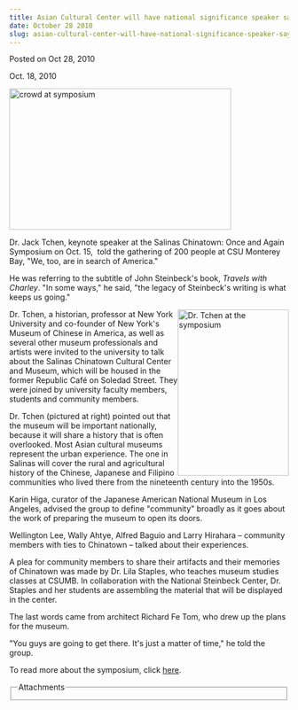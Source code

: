 ```yaml
---
title: Asian Cultural Center will have national significance speaker says
date: October 28 2010
slug: asian-cultural-center-will-have-national-significance-speaker-says
---
```


 



<span class="date">Posted on Oct 28, 2010    </span>
<p>Oct. 18, 2010</p>
<img alt="crowd at symposium" height="255" src="https://news.csumb.edu/sites/default/files/65/igx_migrate/images/crowd%20at%20symposium_sm.jpg" width="400">
<p>Dr. Jack Tchen, keynote speaker at the Salinas Chinatown: Once
and Again Symposium on Oct. 15,&#xA0; told the gathering of 200
people at CSU Monterey Bay, &quot;We, too, are in search of
America.&quot;</p>
<p>He was referring to the subtitle of John Steinbeck&apos;s book,
<em>Travels with Charley</em>. &quot;In some ways,&quot; he said, &quot;the legacy
of Steinbeck&apos;s writing is what keeps us going.&quot;</p>
<p><img alt="Dr. Tchen at the symposium" height="300" src="https://news.csumb.edu/sites/default/files/65/igx_migrate/images/Dr.%20Jack%20Tchen_sm.jpg" style="float:right" width="200">Dr. Tchen, a historian, professor
at New York University and co-founder of New York&apos;s Museum of
Chinese in America, as well as several other museum professionals
and artists were invited to the university to talk about the
Salinas Chinatown Cultural Center and Museum, which will be housed
in the former Republic Caf&#xE9; on Soledad Street. They were joined by
university faculty members, students and community members.</img></p>
<p>Dr. Tchen (pictured at right) pointed out that the museum will
be important nationally, because it will share a history that is
often overlooked. Most Asian cultural museums represent the urban
experience. The one in Salinas will cover the rural and
agricultural history of the Chinese, Japanese and Filipino
communities who lived there from the nineteenth century into the
1950s.</p>
<p>Karin Higa, curator of the Japanese American National Museum in
Los Angeles, advised the group to define &quot;community&quot; broadly as it
goes about the work of preparing the museum to open its doors.</p>
<p>Wellington Lee, Wally Ahtye, Alfred Baguio and Larry Hirahara &#x2013;
community members with ties to Chinatown &#xAD;&#x2013; talked about their
experiences.</p>
<p>A plea for community members to share their artifacts and their
memories of Chinatown was made by Dr. Lila Staples, who teaches
museum studies classes at CSUMB. In collaboration with the National
Steinbeck Center, Dr. Staples and her students are assembling the
material that will be displayed in the center.</p>
<p>The last words came from architect Richard Fe Tom, who drew up
the plans for the museum.</p>
<p>&quot;You guys are going to get there. It&apos;s just a matter of time,&quot;
he told the group.</p>
<p>To read more about the symposium, click <a href="https://csumb.edu/site/x25524.xml" rel="nofollow">here</a>.</p>
<fieldset class="fieldgroup group-attachments">
<legend>Attachments</legend>
<div class="field field-type-emvideo field-field-attach-video">
<div class="field-items">
<div class="field-item odd">
<div class="emvideo emvideo-video emvideo-youtube">
<div class="emfield-emvideo emfield-emvideo-youtube">
<div id="emvideo-youtube-flash-wrapper-1"><object type="application/x-shockwave-flash" height="350" width="425" data="https://www.youtube.com/v/M2-YON15JAQ&amp;rel=0&amp;enablejsapi=1&amp;playerapiid=ytplayer&amp;fs=1" id="emvideo-youtube-flash-1"><param name="movie" value="https://www.youtube.com/v/M2-YON15JAQ&amp;rel=0&amp;enablejsapi=1&amp;playerapiid=ytplayer&amp;fs=1">
<param name="allowScriptAccess" value="sameDomain">
<param name="quality" value="best">
<param name="allowFullScreen" value="true">
<param name="bgcolor" value="#FFFFFF">
<param name="scale" value="noScale">
<param name="salign" value="TL">
<param name="FlashVars" value="playerMode=embedded">
<param name="wmode" value="transparent"/></param></param></param></param></param></param></param></param></object></div>
</div>
</div>
</div>
</div>
</div>
</fieldset>
</img>




 
